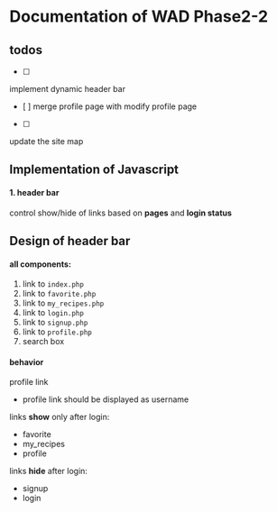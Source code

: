 # Documentation of WAD Phase2-2
## todos
- [ ]
implement dynamic header bar
- [ ]
merge profile page with modify profile page
- [ ]
update the site map

## Implementation of Javascript
#### 1. header bar 
control show/hide of links based on **pages** and **login status**

## Design of header bar
#### all components:
1. link to `index.php`
2. link to `favorite.php`
3. link to `my_recipes.php`
4. link to `login.php`
5. link to `signup.php`
6. link to `profile.php`
7. search box

#### behavior 
profile link

* profile link should be displayed as username  

links **show** only after login:  

* favorite
* my_recipes
* profile  

links **hide** after login:

* signup
* login